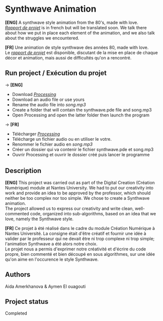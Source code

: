 # Synthwave Animation
**[ENG]** A synthwave style animation from the 80's, made with love.\
[_Rapport de projet_](https://github.com/aymen-elo/Synthwave-Animation/blob/main/Rapport%20de%20Projet%20-%20Synthwave.pdf) is in french but will be translated soon. We talk there about how we put in place each element of the animation, and we also talk about the struggles we encountered.

**[FR]** Une animation de style synthwave des années 80, made with love.\
Le [_rapport de projet_](https://github.com/aymen-elo/Synthwave-Animation/blob/main/Rapport%20de%20Projet%20-%20Synthwave.pdf) est disponible, discutant de la mise en place de chaque décor et animation, mais aussi de difficultés qu'on a rencontré.

## Run project / Exécution du projet
-> **[ENG]**
* Download [_Processing_](https://processing.org/download)
* Download an audio file or use yours
* Rename the audio file into _song.mp3_
* Create a folder that will contain the synthwave.pde file and song.mp3
* Open Processing and open the latter folder then launch the program

-> **[FR]**
- Télécharger [_Processing_](https://processing.org/download)
- Télécharge un fichier audio ou en utiliser le votre.
- Renommer le fichier audio en _song.mp3_
- Créer un dossier qui va contenir le fichier synthwave.pde et song.mp3
- Ouvrir Processing et ouvrir le dossier créé puis lancer le programme

###### 
## Description
**[ENG]** This project was carried out as part of the Digital Creation (Création Numérique) module at Nantes University. We had to put our creativity into work and provide an idea to be approved by the professor, which should neither be too complex nor too simple. We chose to create a Synthwave animation.\
The project allowed us to express our creativity and write clean, well-commented code, organized into sub-algorithms, based on an idea that we love, namely the Synthwave style.

**[FR]** Ce projet à été réalisé dans le cadre du module Création Numérique à Nantes Université. La consigne était d'être créatif et fournir une idée à valider par le professeur qui ne devait être ni trop complexe ni trop simple; l'animation Synthwave a été alors notre choix.\
Le projet nous a permis d'exprimer notre créativité et d'écrire du code propre, bien commenté et bien découpé en sous algorithmes, sur une idée qu'on aime en l'occurence le style Synthwave.

## Authors
Aida Amerkhanova & Aymen El ouagouti

## Project status
Completed
